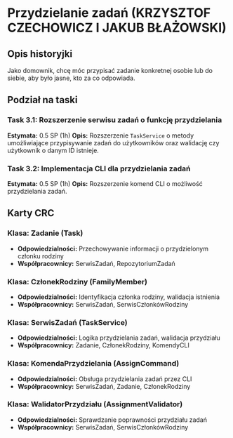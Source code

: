 # Przydzielanie zadań (KRZYSZTOF CZECHOWICZ I JAKUB BŁAŻOWSKI)

## Opis historyjki

Jako domownik, chcę móc przypisać zadanie konkretnej osobie lub do siebie, aby było jasne, kto za co odpowiada.

## Podział na taski

### Task 3.1: Rozszerzenie serwisu zadań o funkcję przydzielania

**Estymata:** 0.5 SP (1h)
**Opis:** Rozszerzenie `TaskService` o metody umożliwiające przypisywanie zadań do użytkowników oraz walidację czy użytkownik o danym ID istnieje.

### Task 3.2: Implementacja CLI dla przydzielania zadań

**Estymata:** 0.5 SP (1h)
**Opis:** Rozszerzenie komend CLI o możliwość przydzielania zadań.

## Karty CRC

### Klasa: Zadanie (Task)

- **Odpowiedzialności:** Przechowywanie informacji o przydzielonym członku rodziny
- **Współpracownicy:** SerwisZadań, RepozytoriumZadań

### Klasa: CzłonekRodziny (FamilyMember)

- **Odpowiedzialności:** Identyfikacja członka rodziny, walidacja istnienia
- **Współpracownicy:** SerwisZadań, SerwisCzłonkówRodziny

### Klasa: SerwisZadań (TaskService)

- **Odpowiedzialności:** Logika przydzielania zadań, walidacja przydziału
- **Współpracownicy:** Zadanie, CzłonekRodziny, KomendyCLI

### Klasa: KomendaPrzydzielania (AssignCommand)

- **Odpowiedzialności:** Obsługa przydzielania zadań przez CLI
- **Współpracownicy:** SerwisZadań, Zadanie, CzłonekRodziny

### Klasa: WalidatorPrzydziału (AssignmentValidator)

- **Odpowiedzialności:** Sprawdzanie poprawności przydziału zadań
- **Współpracownicy:** SerwisZadań, SerwisCzłonkówRodziny
